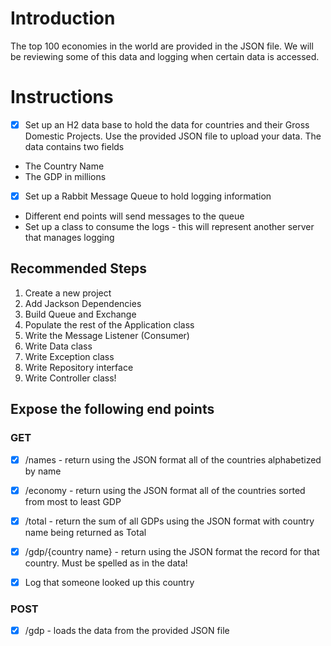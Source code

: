 # Introduction

The top 100 economies in the world are provided in the JSON file. We will be reviewing some of this data and logging when certain data is accessed.

# Instructions

- [x] Set up an H2 data base to hold the data for countries and their Gross Domestic Projects. Use the provided JSON file to upload your data. The data contains two fields
* The Country Name
* The GDP in millions

- [x] Set up a Rabbit Message Queue to hold logging information
* Different end points will send messages to the queue
* Set up a class to consume the logs - this will represent another server that manages logging

## Recommended Steps
1. Create a new project
2. Add Jackson Dependencies
3. Build Queue and Exchange
4. Populate the rest of the Application class
5. Write the Message Listener (Consumer)
6. Write Data class
7. Write Exception class
8. Write Repository interface
9. Write Controller class!

## Expose the following end points

### GET
- [x] /names - return using the JSON format all of the countries alphabetized by name

- [x] /economy - return using the JSON format all of the countries sorted from most to least GDP

- [x] /total - return the sum of all GDPs using the JSON format with country name being returned as Total

- [x] /gdp/{country name} - return using the JSON format the record for that country. Must be spelled as in the data!  
- [x] Log that someone looked up this country

### POST

- [x] /gdp - loads the data from the provided JSON file


